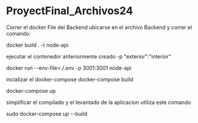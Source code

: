 # ProyectFinal_Archivos24


Correr el docker File del Backend ubicarse en el archivo Backend y correr el comando:

docker build . -t node-api

ejecutar el contenedor anteriormente creado  -p "exterior":"interior"

docker run --env-file=./.env -p 3001:3001 node-api

incializar el docker-compose
docker-compose build

docker-compose up

simplificar el compilado y el levantado de la aplicacion utiliza este comando

sudo docker-compose up --build


